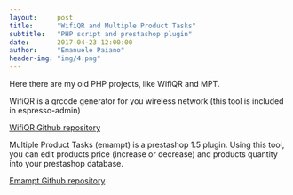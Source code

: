 ```yaml
---
layout:     post
title:      "WifiQR and Multiple Product Tasks"
subtitle:   "PHP script and prestashop plugin"
date:       2017-04-23 12:00:00
author:     "Emanuele Paiano"
header-img: "img/4.png"
---
```


<p>Here there are my old PHP projects, like WifiQR and MPT.</p>

<p>WifiQR is a qrcode generator for you wireless network (this tool is included in espresso-admin)</p>

<p><a href="https://github.com/emanuelepaiano/wifiqr">WifiQR Github repository</a></p>

<p>Multiple Product Tasks (emampt) is a prestashop 1.5 plugin. Using this tool, you can edit products price (increase or decrease) and products quantity into your prestashop database.</p>

<p><a href="https://github.com/emanuelepaiano/emampt">Emampt Github repository</a></p>
